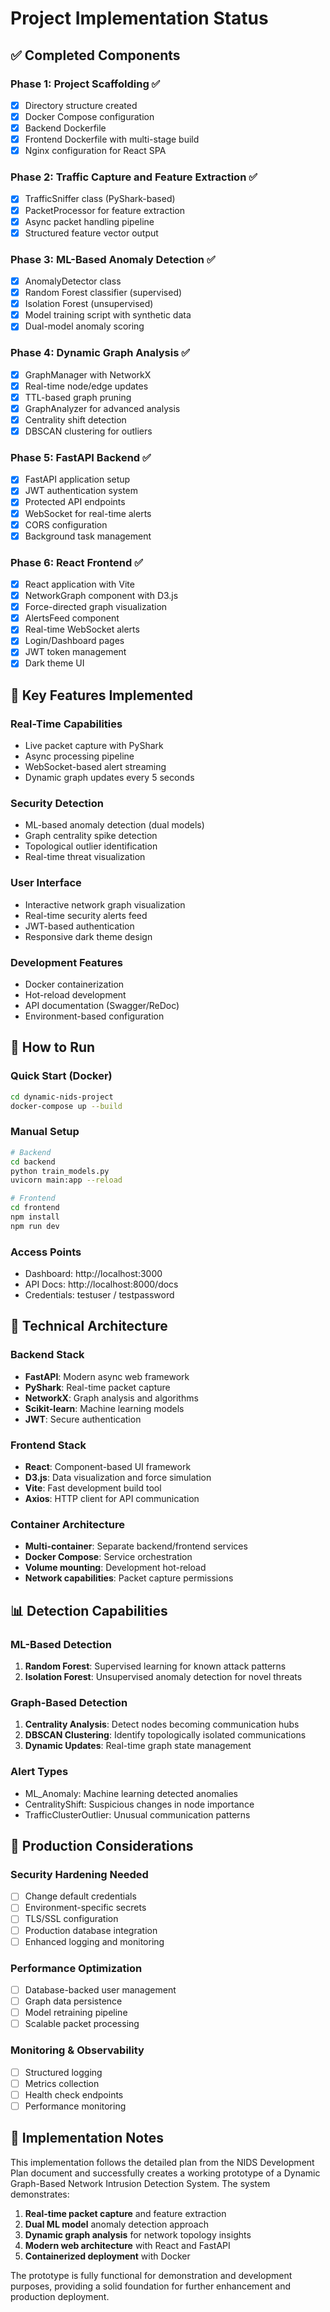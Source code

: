 # Project Implementation Status

## ✅ Completed Components

### Phase 1: Project Scaffolding ✅
- [x] Directory structure created
- [x] Docker Compose configuration
- [x] Backend Dockerfile
- [x] Frontend Dockerfile with multi-stage build
- [x] Nginx configuration for React SPA

### Phase 2: Traffic Capture and Feature Extraction ✅
- [x] TrafficSniffer class (PyShark-based)
- [x] PacketProcessor for feature extraction
- [x] Async packet handling pipeline
- [x] Structured feature vector output

### Phase 3: ML-Based Anomaly Detection ✅
- [x] AnomalyDetector class
- [x] Random Forest classifier (supervised)
- [x] Isolation Forest (unsupervised)
- [x] Model training script with synthetic data
- [x] Dual-model anomaly scoring

### Phase 4: Dynamic Graph Analysis ✅
- [x] GraphManager with NetworkX
- [x] Real-time node/edge updates
- [x] TTL-based graph pruning
- [x] GraphAnalyzer for advanced analysis
- [x] Centrality shift detection
- [x] DBSCAN clustering for outliers

### Phase 5: FastAPI Backend ✅
- [x] FastAPI application setup
- [x] JWT authentication system
- [x] Protected API endpoints
- [x] WebSocket for real-time alerts
- [x] CORS configuration
- [x] Background task management

### Phase 6: React Frontend ✅
- [x] React application with Vite
- [x] NetworkGraph component with D3.js
- [x] Force-directed graph visualization
- [x] AlertsFeed component
- [x] Real-time WebSocket alerts
- [x] Login/Dashboard pages
- [x] JWT token management
- [x] Dark theme UI

## 🎯 Key Features Implemented

### Real-Time Capabilities
- Live packet capture with PyShark
- Async processing pipeline
- WebSocket-based alert streaming
- Dynamic graph updates every 5 seconds

### Security Detection
- ML-based anomaly detection (dual models)
- Graph centrality spike detection
- Topological outlier identification
- Real-time threat visualization

### User Interface
- Interactive network graph visualization
- Real-time security alerts feed
- JWT-based authentication
- Responsive dark theme design

### Development Features
- Docker containerization
- Hot-reload development
- API documentation (Swagger/ReDoc)
- Environment-based configuration

## 🚀 How to Run

### Quick Start (Docker)
```bash
cd dynamic-nids-project
docker-compose up --build
```

### Manual Setup
```bash
# Backend
cd backend
python train_models.py
uvicorn main:app --reload

# Frontend
cd frontend
npm install
npm run dev
```

### Access Points
- Dashboard: http://localhost:3000
- API Docs: http://localhost:8000/docs
- Credentials: testuser / testpassword

## 🔧 Technical Architecture

### Backend Stack
- **FastAPI**: Modern async web framework
- **PyShark**: Real-time packet capture
- **NetworkX**: Graph analysis and algorithms
- **Scikit-learn**: Machine learning models
- **JWT**: Secure authentication

### Frontend Stack
- **React**: Component-based UI framework
- **D3.js**: Data visualization and force simulation
- **Vite**: Fast development build tool
- **Axios**: HTTP client for API communication

### Container Architecture
- **Multi-container**: Separate backend/frontend services
- **Docker Compose**: Service orchestration
- **Volume mounting**: Development hot-reload
- **Network capabilities**: Packet capture permissions

## 📊 Detection Capabilities

### ML-Based Detection
1. **Random Forest**: Supervised learning for known attack patterns
2. **Isolation Forest**: Unsupervised anomaly detection for novel threats

### Graph-Based Detection
1. **Centrality Analysis**: Detect nodes becoming communication hubs
2. **DBSCAN Clustering**: Identify topologically isolated communications
3. **Dynamic Updates**: Real-time graph state management

### Alert Types
- ML_Anomaly: Machine learning detected anomalies
- CentralityShift: Suspicious changes in node importance
- TrafficClusterOutlier: Unusual communication patterns

## 🎯 Production Considerations

### Security Hardening Needed
- [ ] Change default credentials
- [ ] Environment-specific secrets
- [ ] TLS/SSL configuration
- [ ] Production database integration
- [ ] Enhanced logging and monitoring

### Performance Optimization
- [ ] Database-backed user management
- [ ] Graph data persistence
- [ ] Model retraining pipeline
- [ ] Scalable packet processing

### Monitoring & Observability
- [ ] Structured logging
- [ ] Metrics collection
- [ ] Health check endpoints
- [ ] Performance monitoring

## 📝 Implementation Notes

This implementation follows the detailed plan from the NIDS Development Plan document and successfully creates a working prototype of a Dynamic Graph-Based Network Intrusion Detection System. The system demonstrates:

1. **Real-time packet capture** and feature extraction
2. **Dual ML model** anomaly detection approach
3. **Dynamic graph analysis** for network topology insights
4. **Modern web architecture** with React and FastAPI
5. **Containerized deployment** with Docker

The prototype is fully functional for demonstration and development purposes, providing a solid foundation for further enhancement and production deployment.
